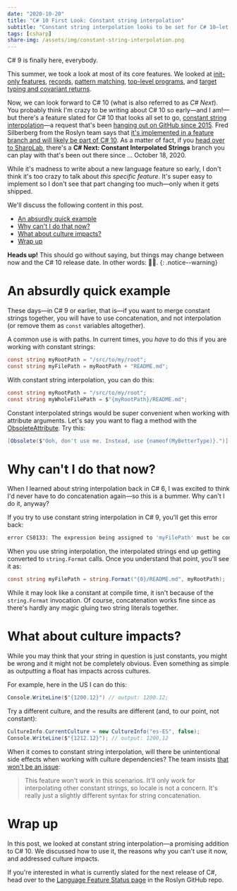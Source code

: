 ```yaml
---
date: "2020-10-20"
title: "C# 10 First Look: Constant string interpolation"
subtitle: "Constant string interpolation looks to be set for C# 10—let's take a look."
tags: [csharp]
share-img: /assets/img/constant-string-interpolation.png
---
```


C# 9 is finally here, everybody.

This summer, we took a look at most of its core features. We looked at [init-only features](https://daveabrock.com/2020/06/29/c-sharp-9-deep-dive-inits), [records](https://daveabrock.com/2020/07/06/c-sharp-9-deep-dive-records), [pattern matching](https://daveabrock.com/2020/07/06/c-sharp-9-pattern-matching), [top-level programs](https://daveabrock.com/2020/07/09/c-sharp-9-top-level-programs), and [target typing and covariant returns](https://daveabrock.com/2020/07/14/c-sharp-9-target-typing-covariants).

Now, we can look forward to C# 10 (what is also referred to as *C# Next*). You probably think I'm crazy to be writing about C# 10 so early—and I am!—but there's a feature slated for C# 10 that looks all set to go, [constant string interpolation](https://github.com/dotnet/csharplang/issues/2951)—a request that's been [hanging out on GitHub since 2015](https://github.com/dotnet/roslyn/issues/4678). Fred Silberberg from the Roslyn team says that [it's implemented in a feature branch and will likely be part of C# 10](https://github.com/dotnet/csharplang/issues/2951#issuecomment-696784012). As a matter of fact, if you [head over to SharpLab](https://sharplab.io/), there's a **C# Next: Constant Interpolated Strings** branch you can play with that's been out there since ... October 18, 2020.

While it's madness to write about a new language feature so early, I don't think it's too crazy to talk about *this specific feature*. It's super easy to implement so I don't see that part changing too much—only when it gets shipped.


We'll discuss the following content in this post.

- [An absurdly quick example](#an-absurdly-quick-example)
- [Why can't I do that now?](#why-cant-i-do-that-now)
- [What about culture impacts?](#what-about-culture-impacts)
- [Wrap up](#wrap-up)

**Heads up!** This should go without saying, but things may change between now and the C# 10 release date. In other words: 🤷‍♂️.
{: .notice--warning}

# An absurdly quick example

These days—in C# 9 or earlier, that is—if you want to merge constant strings together, you will have to use concatenation, and not interpolation (or remove them as `const` variables altogether).

A common use is with paths. In current times, you *have* to do this if you are working with constant strings:

```csharp
const string myRootPath = "/src/to/my/root";
const string myFilePath = myRootPath + "README.md";
```

With constant string interpolation, you can do this:

```csharp
const string myRootPath = "/src/to/my/root";
const string myWholeFilePath = $"{myRootPath}/README.md";
```

Constant interpolated strings would be super convenient when working with attribute arguments. Let's say you want to flag a method with the [ObsoleteAttribute](https://docs.microsoft.com/dotnet/api/system.obsoleteattribute?view=netcore-3.1). Try this:

```csharp
[Obsolete($"Ooh, don't use me. Instead, use {nameof(MyBetterType)}.")]
```

# Why can't I do that now?

When I learned about string interpolation back in C# 6, I was excited to think I'd never have to do concatenation again—so this is a bummer. Why can't I do it, anyway?

If you try to use constant string interpolation in C# 9, you'll get this error back:

```bash
error CS0133: The expression being assigned to 'myFilePath' must be constant
```

When you use string interpolation, the interpolated strings end up getting converted to `string.Format` calls. Once you understand that point, you'll see it as:

```csharp
const string myFilePath = string.Format("{0}/README.md", myRootPath);
```

While it may look like a constant at compile time, it isn't because of the `string.Format` invocation. Of course, concatenation works fine since as there's hardly any magic gluing two string literals together.

# What about culture impacts?

While you may think that your string in question is just constants, you might be wrong and it might not be completely obvious. Even something as simple as outputting a float has impacts across cultures.

For example, here in the US I can do this:

```csharp
Console.WriteLine($"{1200.12}") // output: 1200.12;
```

Try a different culture, and the results are different (and, to our point, not constant):

```csharp
CultureInfo.CurrentCulture = new CultureInfo("es-ES", false);
Console.WriteLine($"{1212.12}"); // output: 1200,12
```

When it comes to constant string interpolation, will there be unintentional side effects when working with culture dependencies? The team insists [that won't be an issue](https://github.com/dotnet/csharplang/issues/2951#issuecomment-559196393):

>This feature won't work in this scenarios. It'll only work for interpolating other constant strings, so locale is not a concern. It's really just a slightly different syntax for string concatenation.

# Wrap up

In this post, we looked at constant string interpolation—a promising addition to C# 10. We discussed how to use it, the reasons why you can't use it now, and addressed culture impacts.

If you're interested in what is currently slated for the next release of C#, head over to the [Language Feature Status page](https://github.com/dotnet/roslyn/blob/master/docs/Language%20Feature%20Status.md) in the Roslyn GitHub repo.
